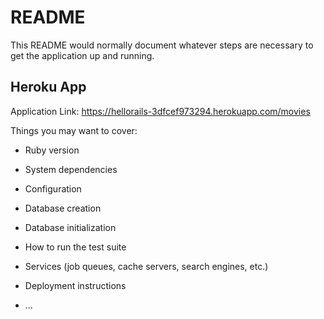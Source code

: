 # README

This README would normally document whatever steps are necessary to get the
application up and running.

## Heroku App
Application Link: https://hellorails-3dfcef973294.herokuapp.com/movies

Things you may want to cover:

* Ruby version

* System dependencies

* Configuration

* Database creation

* Database initialization

* How to run the test suite

* Services (job queues, cache servers, search engines, etc.)

* Deployment instructions

* ...
